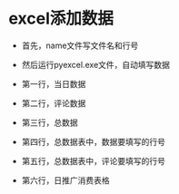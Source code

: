 # excel添加数据

* 首先，name文件写文件名和行号
* 然后运行pyexcel.exe文件，自动填写数据

* 第一行，当日数据
* 第二行，评论数据
* 第三行，总数据
* 第四行，总数据表中，数据要填写的行号
* 第五行，总数据表中，评论要填写的行号
* 第六行，日推广消费表格